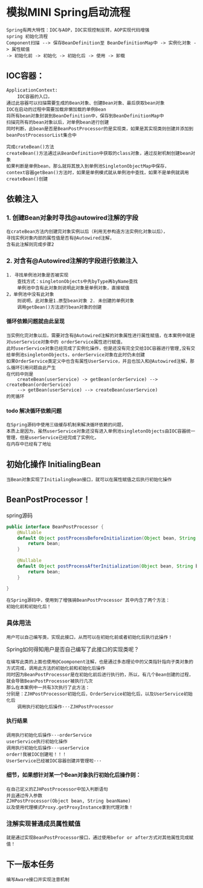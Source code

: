 # 模拟MINI Spring启动流程
    Spring有两大特性：IOC与AOP，IOC实现控制反转，AOP实现代码增强
    spring 初始化流程
    Component扫描 --> 保存BeanDefinition至 BeanDefinitionMap中 -> 实例化对象 -> 属性赋值
    -> 初始化前 -> 初始化 -> 初始化后 -> 使用 -> 卸载

## IOC容器：
    ApplicationContext:
        IOC容器的入口，
    通过此容器可以扫描需要生成的Bean对象、创建Bean对象、最后获取bean对象
    IOC在启动的过程中需要加载非懒加载的单例Bean
    将所有bean对象封装到BeanDefinition中，保存到BeanDefinitionMap中
    扫描完所有的bean对象以后，对单例bean进行创建
    同时判断，此bean是否是BeanPostProcessor的是实现类，如果是其实现类则创建并添加到beanPostProcessorList集合中

    完成crateBean()方法
    createBean()方法通过从BeanDefinition中获取的class对象，通过反射机制创建bean对象
    如果判断是单例bean，那么就将其放入到单例池SingletonObjectMap中保存，
    context容器getBean()方法时，如果是单例模式就从单例池中查找，如果不是单例就调用createBean()创建
## 依赖注入
### 1. 创建Bean对象时寻找@autowired注解的字段

    在crateBean方法内创建完对象实例以后（利用无参构造方法实例化对象以后），
    寻找实例对象内部的属性值是否有@Autowired注解，
    含有此注解则完成步骤2
### 2. 对含有@Autowired注解的字段进行依赖注入
    1. 寻找单例池对象是否被实现
        查找方式：singletonObjects中先byType再byName查找
        单例池中含有此对象则说明此对象是单例对象，直接赋值
    2，单例池中没有此对象
        则说明，此对象是1.原型bean对象 2. 未创建的单例对象
        调用getBean()方法进行bean对象的创建
#### 循环依赖问题就由此呈现
        
    当实例化完对象以后，需要对含有@Autowired注解的对象属性进行属性赋值，在本案例中就是
    对userService对象中的 orderService属性进行赋值，
    此时userService对象已经完成了实例化操作，但是还没有完全交给IOC容器进行管理,没有交给单例池singletonObjects，orderService对象在此时仍未创建
    如果OrderService类定义中也含有属性UserService，并且也加入和@Autowired注解，那么循环引用问题由此产生
    在代码中则是
        createBean(userService) -> getBean(orderService) --> createBean(orderService) 
        --> getBean(userService) --> createBean(userService)
    的死循环
#### todo 解决循环依赖问题
    在Spring源码中使用三级缓存机制来解决循环依赖的问题，
    本质上是因为，虽然userService对象还没有进入单例池singletonObjects由IOC容器统一管理，但是userService已经完成了实例化，
    在内存中已经有了地址

## 初始化操作 InitialingBean
    当Bean对象实现了InitialingBean接口，就可以在属性赋值之后执行初始化操作
## BeanPostProcessor！
spring源码
```java
public interface BeanPostProcessor {
	@Nullable
	default Object postProcessBeforeInitialization(Object bean, String beanName) throws BeansException {
		return bean;
	}
    
	@Nullable
	default Object postProcessAfterInitialization(Object bean, String beanName) throws BeansException {
		return bean;
	}

}
```

    在Spring源码中，使用到了增强骑BeanPostProcessor 其中内含了两个方法：
    初始化前和初始化后！
### 具体用法
    用户可以自己编写类，实现此接口，从而可以在初始化前或者初始化后执行此操作！
Spring如何得知用户是否自己编写了此接口的实现类呢？

    在编写此类的上面也使用@Coomponent注解，也是通过多态理论中的父类指针指向子类对象的方式完成，调用此方法的初始化前和初始化后操作
    同时因为BeanPostProcessor是在初始化前后进行执行的，所以，有几个Bean创建的过程，就会导致BeanPostProcessor被执行几次
    那么在本案例中一共有3次执行了此方法：
    分别是：ZJHPostProcessor初始化后，OrderService初始化后，以及UserService初始化后
        调用执行初始化后操作···ZJHPostProcessor 
#### 执行结果
    调用执行初始化后操作···orderService
    userService执行初始化操作
    调用执行初始化后操作···userService
    order!我被IOC创建啦！！！
    UserService已经被IOC容器创建并管理啦···
#### 细节，如果想针对某一个Bean对象执行初始化后操作则：
    在自己定义的ZJHPostProcessor中加入判断语句
    并且通过传入参数
    ZJHPostProcessor(Object bean, String beanName)
    以及使用代理模式Proxy.getProxyInstance拿到代理对象！
### 注解实现普通成员属性赋值
    就是通过实现BeanPostProcessor接口，通过使用befor or after方式对其他属性完成赋值！
## 下一版本任务
    编写Aware接口并实现注意机制